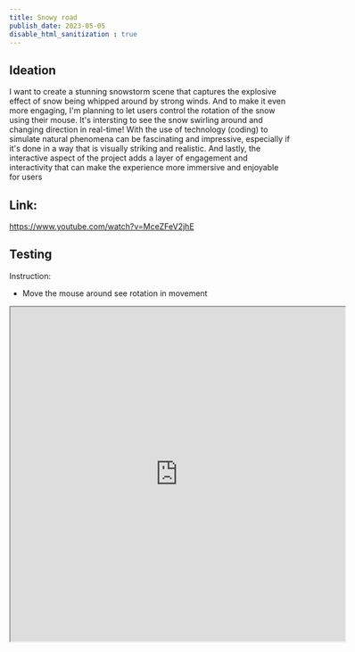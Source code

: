 ```yaml
---
title: Snowy road
publish_date: 2023-05-05
disable_html_sanitization : true
---
```

## Ideation

I want to create a stunning snowstorm scene that captures the explosive effect of snow being whipped around by strong winds. And to make it even more engaging, I'm planning to let users control the rotation of the snow using their mouse. It's intersting to see the snow swirling around and changing direction in real-time!
With the use of technology (coding) to simulate natural phenomena can be fascinating and impressive, especially if it's done in a way that is visually striking and realistic. And lastly, the interactive aspect of the project adds a layer of engagement and interactivity that can make the experience more immersive and enjoyable for users

## Link:
https://www.youtube.com/watch?v=MceZFeV2jhE

## Testing
Instruction:

- Move the mouse around see rotation in movement

<iframe width="600" height="600"src="https://editor.p5js.org/whateverimsandy/full/hTLd0sf2_"></iframe>